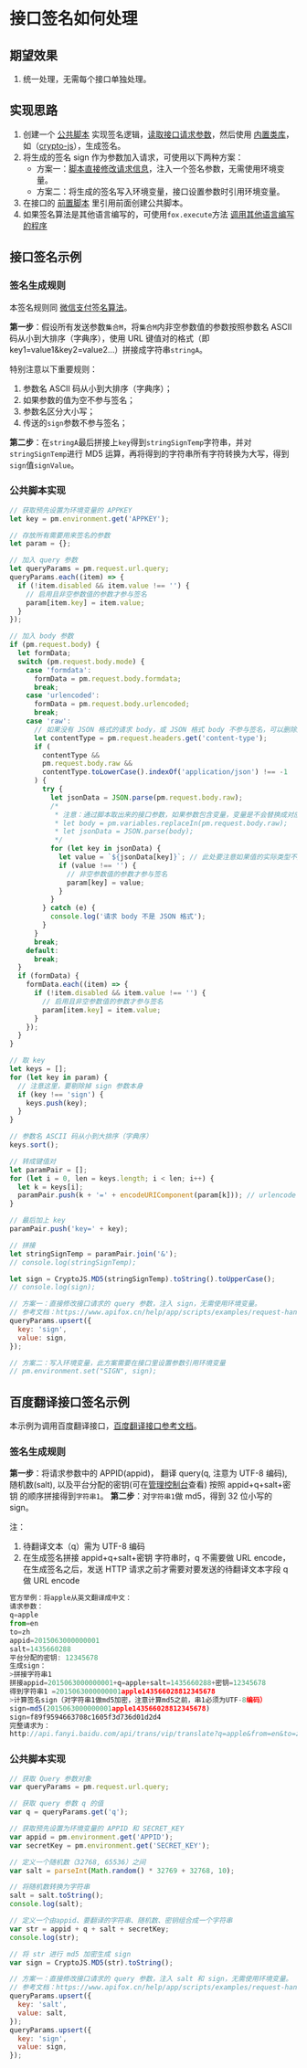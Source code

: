 # 接口签名如何处理

## 期望效果

1. 统一处理，无需每个接口单独处理。

## 实现思路

1. 创建一个 [公共脚本](/old-version/scripts/common-script/) 实现签名逻辑，[读取接口请求参数](/old-version/scripts/examples/request-handle/)，然后使用 [内置类库](/old-version/scripts/api-references/library-reference/)，如（[crypto-js](https://www.npmjs.com/package/crypto-js)），生成签名。
2. 将生成的签名 sign 作为参数加入请求，可使用以下两种方案：
   - 方案一：[脚本直接修改请求信息](/old-version/scripts/examples/request-handle/)，注入一个签名参数，无需使用环境变量。
   - 方案二：将生成的签名写入环境变量，接口设置参数时引用环境变量。
3. 在接口的 [前置脚本](/old-version/scripts/pre-request-script/) 里引用前面创建公共脚本。
4. 如果签名算法是其他语言编写的，可使用`fox.execute`方法 [调用其他语言编写的程序](/old-version/scripts/api-references/external-programs/)

## 接口签名示例

### 签名生成规则

本签名规则同 [微信支付签名算法](https://pay.weixin.qq.com/wiki/doc/api/jsapi.php?chapter=4_3)。

**第一步**：假设所有发送参数`集合M`，将`集合M`内非空参数值的参数按照参数名 ASCII 码从小到大排序（字典序），使用 URL 键值对的格式（即 key1=value1&key2=value2…）拼接成字符串`stringA`。

特别注意以下重要规则：

1. 参数名 ASCII 码从小到大排序（字典序）；
2. 如果参数的值为空不参与签名；
3. 参数名区分大小写；
4. 传送的`sign`参数不参与签名；

**第二步**：在`stringA`最后拼接上`key`得到`stringSignTemp`字符串，并对`stringSignTemp`进行 MD5 运算，再将得到的字符串所有字符转换为大写，得到`sign`值`signValue`。

### 公共脚本实现

```js
// 获取预先设置为环境变量的 APPKEY
let key = pm.environment.get('APPKEY');

// 存放所有需要用来签名的参数
let param = {};

// 加入 query 参数
let queryParams = pm.request.url.query;
queryParams.each((item) => {
  if (!item.disabled && item.value !== '') {
    // 启用且非空参数值的参数才参与签名
    param[item.key] = item.value;
  }
});

// 加入 body 参数
if (pm.request.body) {
  let formData;
  switch (pm.request.body.mode) {
    case 'formdata':
      formData = pm.request.body.formdata;
      break;
    case 'urlencoded':
      formData = pm.request.body.urlencoded;
      break;
    case 'raw':
      // 如果没有 JSON 格式的请求 body，或 JSON 格式 body 不参与签名，可以删除这一段
      let contentType = pm.request.headers.get('content-type');
      if (
        contentType &&
        pm.request.body.raw &&
        contentType.toLowerCase().indexOf('application/json') !== -1
      ) {
        try {
          let jsonData = JSON.parse(pm.request.body.raw);
          /*
           * 注意：通过脚本取出来的接口参数，如果参数包含变量，变量是不会替换成对应的值。如想要获取替换后的值，可使用`pm.variables.replaceIn`方法处理：
           * let body = pm.variables.replaceIn(pm.request.body.raw);
           * let jsonData = JSON.parse(body);
           */
          for (let key in jsonData) {
            let value = `${jsonData[key]}`; // 此处要注意如果值的实际类型不是 string 需要根据实际情况处理。
            if (value !== '') {
              // 非空参数值的参数才参与签名
              param[key] = value;
            }
          }
        } catch (e) {
          console.log('请求 body 不是 JSON 格式');
        }
      }
      break;
    default:
      break;
  }
  if (formData) {
    formData.each((item) => {
      if (!item.disabled && item.value !== '') {
        // 启用且非空参数值的参数才参与签名
        param[item.key] = item.value;
      }
    });
  }
}

// 取 key
let keys = [];
for (let key in param) {
  // 注意这里，要剔除掉 sign 参数本身
  if (key !== 'sign') {
    keys.push(key);
  }
}

// 参数名 ASCII 码从小到大排序（字典序）
keys.sort();

// 转成键值对
let paramPair = [];
for (let i = 0, len = keys.length; i < len; i++) {
  let k = keys[i];
  paramPair.push(k + '=' + encodeURIComponent(param[k])); // urlencode 编码
}

// 最后加上 key
paramPair.push('key=' + key);

// 拼接
let stringSignTemp = paramPair.join('&');
// console.log(stringSignTemp);

let sign = CryptoJS.MD5(stringSignTemp).toString().toUpperCase();
// console.log(sign);

// 方案一：直接修改接口请求的 query 参数，注入 sign，无需使用环境变量。
// 参考文档：https://www.apifox.cn/help/app/scripts/examples/request-handle/
queryParams.upsert({
  key: 'sign',
  value: sign,
});

// 方案二：写入环境变量，此方案需要在接口里设置参数引用环境变量
// pm.environment.set("SIGN", sign);
```

## 百度翻译接口签名示例

本示例为调用百度翻译接口，[百度翻译接口参考文档](https://fanyi-api.baidu.com/product/113)。

### 签名生成规则

**第一步**：将请求参数中的 APPID(appid)， 翻译 query(q, 注意为 UTF-8 编码), 随机数(salt), 以及平台分配的密钥(可在[管理控制台](http://api.fanyi.baidu.com/api/trans/product/desktop?req=developer)查看) 按照 appid+q+salt+密钥 的顺序拼接得到`字符串1`。
**第二步**：对`字符串1`做 md5，得到 32 位小写的 sign。

注：

1. 待翻译文本（q）需为 UTF-8 编码
2. 在生成签名拼接 appid+q+salt+密钥 字符串时，q 不需要做 URL encode，在生成签名之后，发送 HTTP 请求之前才需要对要发送的待翻译文本字段 q 做 URL encode

```js
官方举例：将apple从英文翻译成中文：
请求参数：
q=apple
from=en
to=zh
appid=2015063000000001
salt=1435660288
平台分配的密钥: 12345678
生成sign：
>拼接字符串1
拼接appid=2015063000000001+q=apple+salt=1435660288+密钥=12345678
得到字符串1 =2015063000000001apple143566028812345678
>计算签名sign（对字符串1做md5加密，注意计算md5之前，串1必须为UTF-8编码）
sign=md5(2015063000000001apple143566028812345678)
sign=f89f9594663708c1605f3d736d01d2d4
完整请求为：
http://api.fanyi.baidu.com/api/trans/vip/translate?q=apple&from=en&to=zh&appid=2015063000000001&salt=1435660288&sign=f89f9594663708c1605f3d736d01d2d4
```

### 公共脚本实现

```js
// 获取 Query 参数对象
var queryParams = pm.request.url.query;

// 获取 query 参数 q 的值
var q = queryParams.get('q');

// 获取预先设置为环境变量的 APPID 和 SECRET_KEY
var appid = pm.environment.get('APPID');
var secretKey = pm.environment.get('SECRET_KEY');

// 定义一个随机数（32768, 65536）之间
var salt = parseInt(Math.random() * 32769 + 32768, 10);

// 将随机数转换为字符串
salt = salt.toString();
console.log(salt);

// 定义一个由appid、要翻译的字符串、随机数、密钥组合成一个字符串
var str = appid + q + salt + secretKey;
console.log(str);

// 将 str 进行 md5 加密生成 sign
var sign = CryptoJS.MD5(str).toString();

// 方案一：直接修改接口请求的 query 参数，注入 salt 和 sign，无需使用环境变量。
// 参考文档：https://www.apifox.cn/help/app/scripts/examples/request-handle/
queryParams.upsert({
  key: 'salt',
  value: salt,
});
queryParams.upsert({
  key: 'sign',
  value: sign,
});
```
